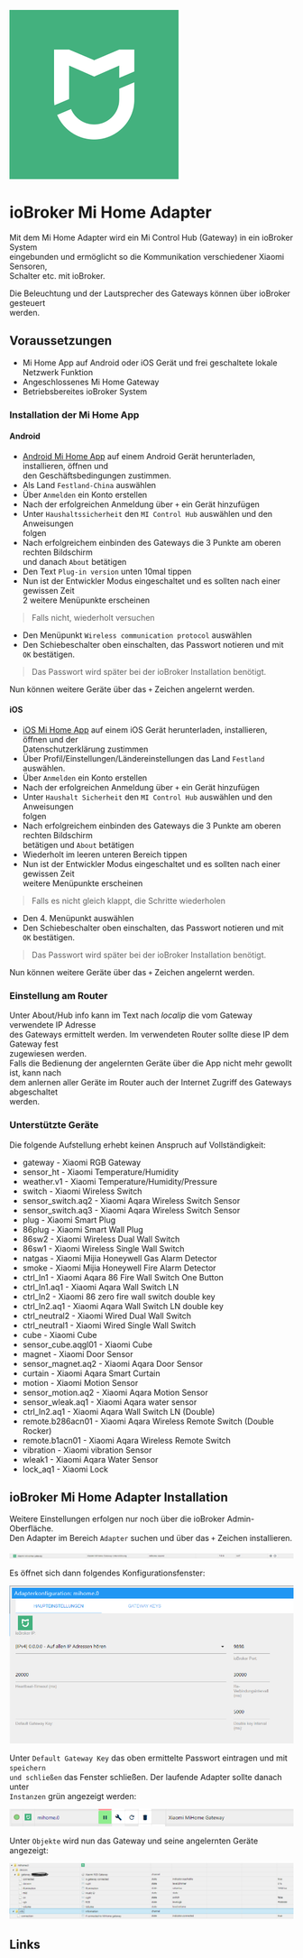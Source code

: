 ![Logo](media/mihome.png)
# ioBroker Mi Home Adapter
Mit dem Mi Home Adapter wird ein Mi Control Hub (Gateway) in ein ioBroker System  
eingebunden und ermöglicht so die Kommunikation verschiedener Xiaomi Sensoren,  
Schalter etc. mit ioBroker.

Die Beleuchtung und der Lautsprecher des Gateways können über ioBroker gesteuert  
werden.

## Voraussetzungen
* Mi Home App auf Android oder iOS Gerät und frei geschaltete lokale Netzwerk Funktion
* Angeschlossenes Mi Home Gateway
* Betriebsbereites ioBroker System

### Installation der Mi Home App

#### Android
* [Android Mi Home App][Android App] auf einem Android Gerät herunterladen, installieren, öffnen und  
den Geschäftsbedingungen zustimmen.
* Als Land `Festland-China` auswählen 
* Über `Anmelden` ein Konto erstellen
* Nach der erfolgreichen Anmeldung über `+` ein Gerät hinzufügen
* Unter `Haushaltssicherheit` den `MI Control Hub` auswählen und den Anweisungen   
folgen
* Nach erfolgreichem einbinden des Gateways die 3 Punkte am oberen rechten Bildschirm   
und danach `About` betätigen
* Den Text `Plug-in version` unten 10mal tippen
* Nun ist der Entwickler Modus eingeschaltet und es sollten nach einer gewissen Zeit   
2 weitere Menüpunkte erscheinen   
>Falls nicht, wiederholt versuchen
* Den Menüpunkt `Wireless communication protocol` auswählen
* Den Schiebeschalter oben einschalten, das Passwort notieren und mit `OK` bestätigen.  
>Das Passwort wird später bei der ioBroker Installation benötigt.

Nun können weitere Geräte über das `+` Zeichen angelernt werden.

#### iOS
* [iOS Mi Home App][ios App] auf einem iOS Gerät herunterladen, installieren, öffnen und der  
Datenschutzerklärung zustimmen
* Über Profil/Einstellungen/Ländereinstellungen das Land `Festland` auswählen. 
* Über `Anmelden` ein Konto erstellen
* Nach der erfolgreichen Anmeldung über `+` ein Gerät hinzufügen
* Unter `Haushalt Sicherheit` den `MI Control Hub` auswählen und den Anweisungen   
folgen
* Nach erfolgreichem einbinden des Gateways die 3 Punkte am oberen rechten Bildschirm   
betätigen und `About` betätigen
* Wiederholt im leeren unteren Bereich tippen 
* Nun ist der Entwickler Modus eingeschaltet und es sollten nach einer gewissen Zeit   
weitere Menüpunkte erscheinen   
> Falls es nicht gleich klappt, die Schritte wiederholen
* Den 4. Menüpunkt auswählen
* Den Schiebeschalter oben einschalten, das Passwort notieren und mit `OK` bestätigen.  
>Das Passwort wird später bei der ioBroker Installation benötigt.

Nun können weitere Geräte über das `+` Zeichen angelernt werden.

### Einstellung am Router
Unter About/Hub info kann im Text nach _localip_ die vom Gateway verwendete IP Adresse   
des Gateways ermittelt werden. Im verwendeten Router sollte diese IP dem Gateway fest   
zugewiesen werden.  
Falls die Bedienung der angelernten Geräte über die App nicht mehr gewollt ist, kann nach   
dem anlernen aller Geräte im Router auch der Internet Zugriff des Gateways abgeschaltet   
werden.


### Unterstützte Geräte
Die folgende Aufstellung erhebt keinen Anspruch auf Vollständigkeit:
- gateway -           Xiaomi RGB Gateway
- sensor_ht -         Xiaomi Temperature/Humidity
- weather.v1 -        Xiaomi Temperature/Humidity/Pressure
- switch -            Xiaomi Wireless Switch
- sensor_switch.aq2 - Xiaomi Aqara Wireless Switch Sensor
- sensor_switch.aq3 - Xiaomi Aqara Wireless Switch Sensor
- plug -              Xiaomi Smart Plug
- 86plug -            Xiaomi Smart Wall Plug
- 86sw2 -             Xiaomi Wireless Dual Wall Switch
- 86sw1 -             Xiaomi Wireless Single Wall Switch
- natgas -            Xiaomi Mijia Honeywell Gas Alarm Detector
- smoke -             Xiaomi Mijia Honeywell Fire Alarm Detector
- ctrl_ln1 -          Xiaomi Aqara 86 Fire Wall Switch One Button
- ctrl_ln1.aq1 -      Xiaomi Aqara Wall Switch LN
- ctrl_ln2 -          Xiaomi 86 zero fire wall switch double key
- ctrl_ln2.aq1 -      Xiaomi Aqara Wall Switch LN double key
- ctrl_neutral2 -     Xiaomi Wired Dual Wall Switch
- ctrl_neutral1 -     Xiaomi Wired Single Wall Switch
- cube -              Xiaomi Cube
- sensor_cube.aqgl01 - Xiaomi Cube
- magnet -            Xiaomi Door Sensor
- sensor_magnet.aq2 - Xiaomi Aqara Door Sensor
- curtain -           Xiaomi Aqara Smart Curtain
- motion -            Xiaomi Motion Sensor
- sensor_motion.aq2 - Xiaomi Aqara Motion Sensor
- sensor_wleak.aq1 -  Xiaomi Aqara water sensor
- ctrl_ln2.aq1 -      Xiaomi Aqara Wall Switch LN (Double)
- remote.b286acn01 -  Xiaomi Aqara Wireless Remote Switch (Double Rocker)
- remote.b1acn01 -    Xiaomi Aqara Wireless Remote Switch
- vibration -         Xiaomi vibration Sensor
- wleak1 -            Xiaomi Aqara Water Sensor
- lock_aq1 -          Xiaomi Lock

## ioBroker Mi Home Adapter Installation
Weitere Einstellungen erfolgen nur noch über die ioBroker Admin-Oberfläche.  
Den Adapter im Bereich `Adapter` suchen und über das `+` Zeichen installieren. 

![Logo](media/Adapter.png)

Es öffnet sich dann folgendes Konfigurationsfenster:

![Logo](media/Adapterconfig1.PNG)











Unter `Default Gateway Key` das oben ermittelte Passwort eintragen und mit `speichern`  
`und schließen` das Fenster schließen. Der laufende Adapter sollte danach unter   
`Instanzen` grün angezeigt werden:

![Logo](media/Instanz.png)







Unter `Objekte` wird nun das Gateway und seine angelernten Geräte angezeigt:

![Logo](media/Objekte.png)



## Links



[Android App]:(https://play.google.com/store/apps/details?id=com.xiaomi.smarthome)

[iOS App]:(https://itunes.apple.com/de/app/mi-home-xiaomi-smarthome/id957323480?mt=8)
